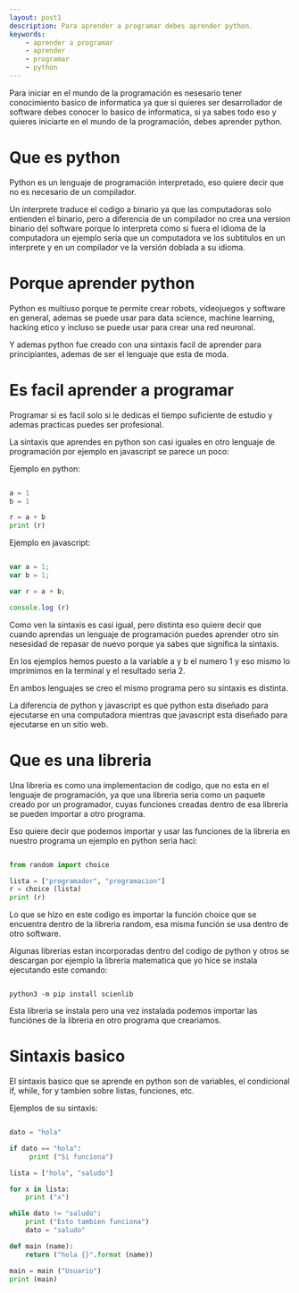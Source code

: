 ```yaml
---
layout: post1
description: Para aprender a programar debes aprender python.
keywords:
    - aprender a programar
    - aprender
    - programar
    - python
---
```


Para iniciar en el mundo de la programación es nesesario tener conocimiento basico de informatica ya que
si quieres ser desarrollador de software debes conocer lo basico de informatica, si ya sabes todo eso y quieres iniciarte en 
el mundo de la programación, debes aprender python.

# Que es python

Python es un lenguaje de programación interpretado, eso quiere decir que no es necesario de un compilador.

Un interprete traduce el codigo a binario ya que las computadoras solo entienden el binario, pero a diferencia de un compilador no crea una version binario del software porque lo interpreta como si fuera el idioma de la computadora un ejemplo seria que un
computadora ve los subtitulos en un interprete y en un compilador ve la versión doblada a su idioma.

# Porque aprender python

Python es multiuso porque te permite crear robots, videojuegos y software en general, ademas
se puede usar para data science, machine learning, hacking etico y incluso se puede usar para crear
una red neuronal.

Y ademas python fue creado con una sintaxis facil de aprender para principiantes, ademas de ser el lenguaje que esta de moda.

# Es facil aprender a programar

Programar si es facil solo si le dedicas el tiempo suficiente de estudio y ademas practicas puedes ser profesional.

La sintaxis que aprendes en python son casi iguales en otro lenguaje de programación por ejemplo en javascript se parece un poco:

Ejemplo en python:

```python

a = 1
b = 1

r = a + b
print (r)

```

Ejemplo en javascript:

```javascript

var a = 1;
var b = 1;

var r = a + b;

console.log (r)

```

Como ven la sintaxis es casi igual, pero distinta eso quiere decir que cuando aprendas un lenguaje de programación puedes aprender otro sin nesesidad de repasar de nuevo porque ya sabes
que significa la sintaxis.

En los ejemplos hemos puesto a la variable a y b el numero 1 y eso mismo lo imprimimos en la terminal y el resultado seria 2.

En ambos lenguajes se creo el mismo programa pero su sintaxis es distinta.

La diferencia de python y javascript es que python esta diseñado para ejecutarse en una computadora mientras que javascript esta diseñado para ejecutarse en un sitio web.

# Que es una libreria 

Una libreria es como una implementacion de codigo, que no esta en el lenguaje de programación, ya que una libreria seria como un paquete creado
por un programador, cuyas funciones creadas dentro de esa libreria se pueden importar a otro programa.

Eso quiere decir que podemos importar y usar las funciones de la libreria en nuestro programa un ejemplo en python seria haci:

```python

from random import choice

lista = ["programador", "programacion"]
r = choice (lista)
print (r)

```

Lo que se hizo en este codigo es importar la función choice que se encuentra dentro de la libreria random, esa misma función se usa dentro de otro software.

Algunas librerias estan incorporadas dentro del codigo de python y otros se descargan por ejemplo la libreria matematica que yo hice se instala ejecutando este comando:

```shell

python3 -m pip install scienlib

```

Esta libreria se instala pero una vez instalada podemos importar las funciónes de la libreria en otro programa que creariamos.

# Sintaxis basico

El sintaxis basico que se aprende en python son de variables, el condicional if, while, for y tambien sobre listas, funciones, etc.

Ejemplos de su sintaxis:

```python

dato = "hola"

if dato == "hola":
     print ("Si funciona")

lista = ["hola", "saludo"]

for x in lista:
    print ("x")

while dato != "saludo":
    print ("Esto tambien funciona")
    dato = "saludo"

def main (name):
    return ("hola {}".format (name))

main = main ("Usuario")
print (main)

```





